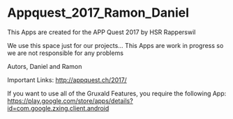 # Appquest_2017_Ramon_Daniel

This Apps are created for the APP Quest 2017 by HSR Rapperswil

We use this space just for our projects... This Apps are work in progress so we are not responsible for any problems

Autors, Daniel and Ramon

Important Links:
http://appquest.ch/2017/

If you want to use all of the Gruxald Features, you require the following App:
https://play.google.com/store/apps/details?id=com.google.zxing.client.android